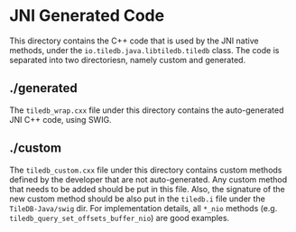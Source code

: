 # JNI Generated Code

This directory contains the C++ code that is used by the JNI native methods, under the `io.tiledb.java.libtiledb.tiledb` class.
The code is separated into two directoriesn, namely custom and generated.

## ./generated
The `tiledb_wrap.cxx` file under this directory contains the auto-generated JNI C++ code, using SWIG.

## ./custom
The `tiledb_custom.cxx` file under this directory contains custom methods defined by the developer that are  not
auto-generated. Any custom method that needs to be added should be put in this file. Also, the signature of the
new custom method should be also put in the `tiledb.i` file under the `TileDB-Java/swig` dir. For implementation details,
all `*_nio` methods (e.g. `tiledb_query_set_offsets_buffer_nio`) are good examples.
